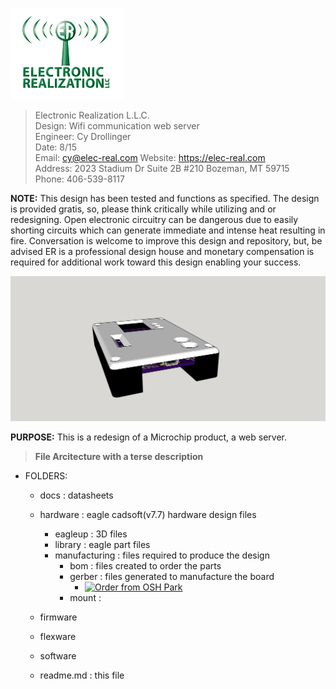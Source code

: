 <a href="https://elec-real.com/case-studies/wifi-server-sensor/"><img src="/docs/github.png" ></img></a>

>Electronic Realization L.L.C.								   
>Design: Wifi communication web server 		   
>Engineer: Cy Drollinger								   
>Date: 8/15												           
>Email: cy@elec-real.com
>Website: https://elec-real.com								   
>Address: 2023 Stadium Dr Suite 2B #210 Bozeman, MT 59715				   
>Phone: 406-539-8117	

**NOTE:**
 This design has been tested and functions as specified. The design is provided gratis, so, please 
 think critically while utilizing and or redesigning. Open electronic circuitry can be dangerous due 
 to easily shorting circuits which can generate immediate and intense heat resulting in fire. Conversation is
 welcome to improve this design and repository, but, be advised ER is a professional design house and
 monetary compensation is required for additional work toward this design enabling your success.			   
	 
![Inertial Sensor](/hardware/eagleUp/boxNboard.jpg)

**PURPOSE:**
This is a redesign of a Microchip product, a web server. 

>**File Arcitecture with a terse description**


* FOLDERS:
	* docs		: datasheets 
	* hardware	: eagle cadsoft(v7.7) hardware design files 	
		* eagleup		: 3D files 
		* library		: eagle part files 
		* manufacturing	: files required to produce the design
			* bom	: files created to order the parts	
			* gerber	: files generated to manufacture the board
				* <a href="https://oshpark.com/shared_projects/WaZovepw"><img src="https://oshpark.com/assets/badge-5b7ec47045b78aef6eb9d83b3bac6b1920de805e9a0c227658eac6e19a045b9c.png" alt="Order from OSH Park"></img></a>
			* mount	: 
			
	* firmware
	* flexware
	* software

	* readme.md	: this file
	
